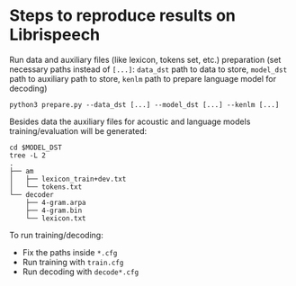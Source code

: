 # Steps to reproduce results on Librispeech

Run data and auxiliary files (like lexicon, tokens set, etc.) preparation (set necessary paths instead of `[...]`: `data_dst` path to data to store, `model_dst` path to auxiliary path to store, `kenlm` path to prepare language model for decoding)
```
python3 prepare.py --data_dst [...] --model_dst [...] --kenlm [...]
```
Besides data the auxiliary files for acoustic and language models training/evaluation will be generated:
```
cd $MODEL_DST
tree -L 2
.
├── am
│   ├── lexicon_train+dev.txt
│   └── tokens.txt
└── decoder
    ├── 4-gram.arpa
    ├── 4-gram.bin
    └── lexicon.txt
```

To run training/decoding:
- Fix the paths inside `*.cfg`
- Run training with `train.cfg`
- Run decoding with `decode*.cfg`
